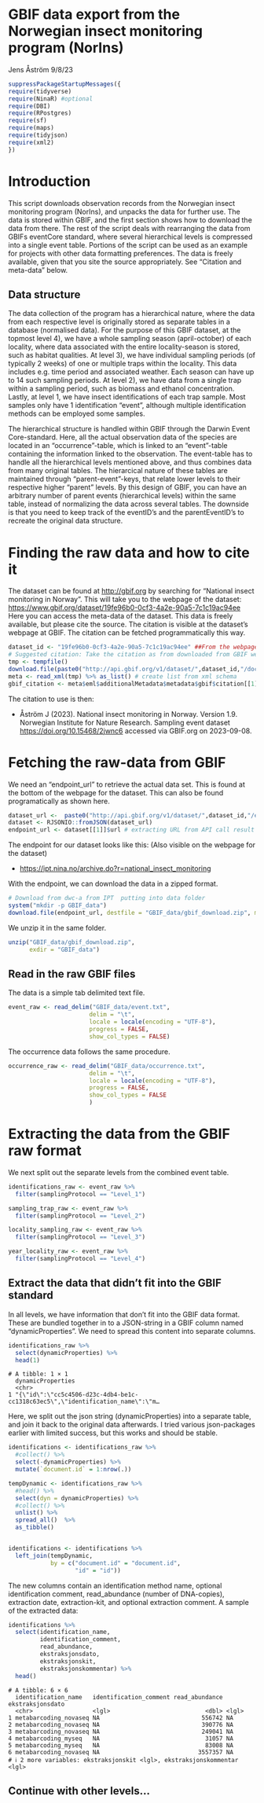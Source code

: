 GBIF data export from the Norwegian insect monitoring program (NorIns)
================
Jens Åström
9/8/23

``` r
suppressPackageStartupMessages({
require(tidyverse)
require(NinaR) #optional
require(DBI)
require(RPostgres)
require(sf)
require(maps)
require(tidyjson)
require(xml2)
})
```

# Introduction

This script downloads observation records from the Norwegian insect
monitoring program (NorIns), and unpacks the data for further use. The
data is stored within GBIF, and the first section shows how to download
the data from there. The rest of the script deals with rearranging the
data from GBIFs eventCore standard, where several hierarchical levels is
compressed into a single event table. Portions of the script can be used
as an example for projects with other data formatting preferences. The
data is freely available, given that you site the source appropriately.
See “Citation and meta-data” below.

## Data structure

The data collection of the program has a hierarchical nature, where the
data from each respective level is originally stored as separate tables
in a database (normalised data). For the purpose of this GBIF dataset,
at the topmost level 4), we have a whole sampling season (april-october)
of each locality, where data associated with the entire locality-season
is stored, such as habitat qualities. At level 3), we have individual
sampling periods (of typically 2 weeks) of one or multiple traps within
the locality. This data includes e.g. time period and associated
weather. Each season can have up to 14 such sampling periods. At level
2), we have data from a single trap within a sampling period, such as
biomass and ethanol concentration. Lastly, at level 1, we have insect
identifications of each trap sample. Most samples only have 1
identification “event”, although multiple identification methods can be
employed some samples.

The hierarchical structure is handled within GBIF through the Darwin
Event Core-standard. Here, all the actual observation data of the
species are located in an “occurrence”-table, which is linked to an
“event”-table containing the information linked to the observation. The
event-table has to handle all the hierarchical levels mentioned above,
and thus combines data from many original tables. The hierarcical nature
of these tables are maintained through “parent-event”-keys, that relate
lower levels to their respective higher “parent” levels. By this design
of GBIF, you can have an arbitrary number of parent events (hierarchical
levels) within the same table, instead of normalizing the data across
several tables. The downside is that you need to keep track of the
eventID’s and the parentEventID’s to recreate the original data
structure.

# Finding the raw data and how to cite it

The dataset can be found at http://gbif.org by searching for “National
insect monitoring in Norway”. This will take you to the webpage of the
dataset:
https://www.gbif.org/dataset/19fe96b0-0cf3-4a2e-90a5-7c1c19ac94ee Here
you can access the meta-data of the dataset. This data is freely
available, but please cite the source. The citation is visible at the
dataset’s webpage at GBIF. The citation can be fetched programmatically
this way.

``` r
dataset_id <- "19fe96b0-0cf3-4a2e-90a5-7c1c19ac94ee" ##From the webpage URL
# Suggested citation: Take the citation as from downloaded from GBIF website, replace "via GBIF.org" by endpoint url. 
tmp <- tempfile()
download.file(paste0("http://api.gbif.org/v1/dataset/",dataset_id,"/document"),tmp) # get medatadata from gbif api
meta <- read_xml(tmp) %>% as_list() # create list from xml schema
gbif_citation <- meta$eml$additionalMetadata$metadata$gbif$citation[[1]] # extract citation
```

The citation to use is then:

- Åström J (2023). National insect monitoring in Norway. Version 1.9.
  Norwegian Institute for Nature Research. Sampling event dataset
  https://doi.org/10.15468/2jwnc6 accessed via GBIF.org on 2023-09-08.

# Fetching the raw-data from GBIF

We need an “endpoint_url” to retrieve the actual data set. This is found
at the bottom of the webpage for the dataset. This can also be found
programatically as shown here.

``` r
dataset_url <-  paste0("http://api.gbif.org/v1/dataset/",dataset_id,"/endpoint")
dataset <- RJSONIO::fromJSON(dataset_url)
endpoint_url <- dataset[[1]]$url # extracting URL from API call result
```

The endpoint for our dataset looks like this: (Also visible on the
webpage for the dataset)

- https://ipt.nina.no/archive.do?r=national_insect_monitoring

With the endpoint, we can download the data in a zipped format.

``` r
# Download from dwc-a from IPT  putting into data folder
system("mkdir -p GBIF_data")
download.file(endpoint_url, destfile = "GBIF_data/gbif_download.zip", mode="wb")
```

We unzip it in the same folder.

``` r
unzip("GBIF_data/gbif_download.zip",
      exdir = "GBIF_data")
```

## Read in the raw GBIF files

The data is a simple tab delimited text file.

``` r
event_raw <- read_delim("GBIF_data/event.txt", 
                       delim = "\t",
                       locale = locale(encoding = "UTF-8"),
                       progress = FALSE,
                       show_col_types = FALSE)
```

The occurrence data follows the same procedure.

``` r
occurrence_raw <- read_delim("GBIF_data/occurrence.txt", 
                       delim = "\t",
                       locale = locale(encoding = "UTF-8"),
                       progress = FALSE,
                       show_col_types = FALSE
                       )
```

# Extracting the data from the GBIF raw format

We next split out the separate levels from the combined event table.

``` r
identifications_raw <- event_raw %>% 
  filter(samplingProtocol == "Level_1")

sampling_trap_raw <- event_raw %>% 
  filter(samplingProtocol == "Level_2")

locality_sampling_raw <- event_raw %>% 
  filter(samplingProtocol == "Level_3")

year_locality_raw <- event_raw %>% 
  filter(samplingProtocol == "Level_4")
```

## Extract the data that didn’t fit into the GBIF standard

In all levels, we have information that don’t fit into the GBIF data
format. These are bundled together in to a JSON-string in a GBIF column
named “dynamicProperties”. We need to spread this content into separate
columns.

``` r
identifications_raw %>% 
  select(dynamicProperties) %>% 
  head(1)
```

    # A tibble: 1 × 1
      dynamicProperties                                                             
      <chr>                                                                         
    1 "{\"id\":\"cc5c4506-d23c-4db4-be1c-cc1318c63ec5\",\"identification_name\":\"m…

Here, we split out the json string (dynamicProperties) into a separate
table, and join it back to the original data afterwards. I tried various
json-packages earlier with limited success, but this works and should be
stable.

``` r
identifications <- identifications_raw %>% 
  #collect() %>% 
  select(-dynamicProperties) %>% 
  mutate(`document.id` = 1:nrow(.))

tempDynamic <- identifications_raw %>% 
  #head() %>% 
  select(dyn = dynamicProperties) %>% 
  #collect() %>% 
  unlist() %>% 
  spread_all()  %>% 
  as_tibble()


identifications <- identifications %>% 
  left_join(tempDynamic,
            by = c("document.id" = "document.id",
                   "id" = "id"))
```

The new columns contain an identification method name, optional
identification comment, read_abundance (number of DNA-copies),
extraction date, extraction-kit, and optional extraction comment. A
sample of the extracted data:

``` r
identifications %>% 
  select(identification_name,
         identification_comment,
         read_abundance,
         ekstraksjonsdato,
         ekstraksjonskit,
         ekstraksjonskommentar) %>% 
  head()
```

    # A tibble: 6 × 6
      identification_name   identification_comment read_abundance ekstraksjonsdato
      <chr>                 <lgl>                           <dbl> <lgl>           
    1 metabarcoding_novaseq NA                             556742 NA              
    2 metabarcoding_novaseq NA                             390776 NA              
    3 metabarcoding_novaseq NA                             249041 NA              
    4 metabarcoding_myseq   NA                              31057 NA              
    5 metabarcoding_myseq   NA                              83008 NA              
    6 metabarcoding_novaseq NA                            3557357 NA              
    # ℹ 2 more variables: ekstraksjonskit <lgl>, ekstraksjonskommentar <lgl>

## Continue with other levels…
